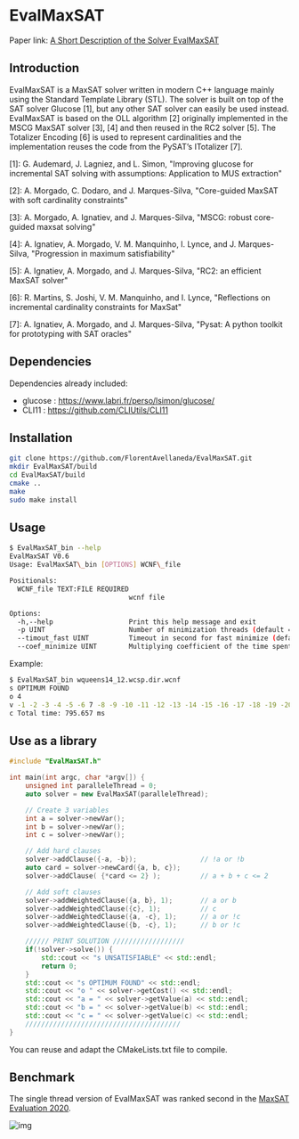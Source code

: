 

# EvalMaxSAT

Paper link: [A Short Description of the Solver EvalMaxSAT](https://www.researchgate.net/profile/Florent_Avellaneda/publication/342787881_A_short_description_of_the_solver_EvalMaxSAT/links/5f0629e9458515505094f5ae/A-short-description-of-the-solver-EvalMaxSAT.pdf)

## Introduction

EvalMaxSAT is a MaxSAT solver written in modern C++ language mainly using the Standard Template Library (STL).
The solver is built on top of the SAT solver Glucose [1], but any other SAT solver can easily be used instead.
EvalMaxSAT is based on the OLL algorithm [2] originally implemented in the MSCG MaxSAT solver [3], [4] and then reused in the RC2 solver [5].
The Totalizer Encoding [6] is used to represent cardinalities and the implementation reuses the code from the PySAT’s ITotalizer [7].

[1]: G. Audemard, J. Lagniez, and L. Simon, "Improving glucose for incremental SAT solving with assumptions: Application to MUS extraction"

[2]: A. Morgado, C. Dodaro, and J. Marques-Silva, "Core-guided MaxSAT with soft cardinality constraints"

[3]: A. Morgado, A. Ignatiev, and J. Marques-Silva, "MSCG: robust core-guided maxsat solving"

[4]: A. Ignatiev, A. Morgado, V. M. Manquinho, I. Lynce, and J. Marques-Silva, "Progression in maximum satisfiability"

[5]: A. Ignatiev, A. Morgado, and J. Marques-Silva, "RC2: an efficient MaxSAT solver"

[6]: R. Martins, S. Joshi, V. M. Manquinho, and I. Lynce, "Reflections on incremental cardinality constraints for MaxSat"

[7]: A. Ignatiev, A. Morgado, and J. Marques-Silva, "Pysat: A python toolkit for prototyping with SAT oracles"

## Dependencies

Dependencies already included:
- glucose : https://www.labri.fr/perso/lsimon/glucose/
- CLI11 : https://github.com/CLIUtils/CLI11

## Installation

```bash
git clone https://github.com/FlorentAvellaneda/EvalMaxSAT.git
mkdir EvalMaxSAT/build
cd EvalMaxSAT/build
cmake ..
make
sudo make install
```

## Usage

```bash
$ EvalMaxSAT_bin --help
EvalMaxSAT V0.6
Usage: EvalMaxSAT\_bin [OPTIONS] WCNF\_file

Positionals:
  WCNF_file TEXT:FILE REQUIRED
                              wcnf file

Options:
  -h,--help                   Print this help message and exit
  -p UINT                     Number of minimization threads (default = 0)
  --timout_fast UINT          Timeout in second for fast minimize (default = 60)
  --coef_minimize UINT        Multiplying coefficient of the time spent to minimize cores (default = 2)
```

Example:

```bash
$ EvalMaxSAT_bin wqueens14_12.wcsp.dir.wcnf
s OPTIMUM FOUND
o 4
v -1 -2 -3 -4 -5 -6 7 -8 -9 -10 -11 -12 -13 -14 -15 -16 -17 -18 -19 -20 -21 -22 -23 -24 25 -26 -27 -28 -29 -30 -31 -32 -33 -34 -35 36 -37 -38 -39 -40 -41 -42 -43 -44 45 -46 -47 -48 -49 -50 -51 -52 -53 -54 -55 -56 -57 -58 -59 -60 -61 -62 -63 -64 65 -66 -67 -68 -69 -70 -71 -72 -73 -74 -75 -76 -77 -78 -79 -80 -81 -82 83 -84 -85 -86 -87 -88 89 -90 -91 -92 -93 -94 -95 -96 -97 -98 99 -100 -101 -102 -103 -104 -105 -106 -107 -108 -109 -110 -111 -112 -113 -114 -115 -116 -117 118 -119 -120 -121 -122 -123 -124 -125 -126 -127 -128 -129 -130 -131 -132 -133 -134 -135 136 -137 -138 -139 -140 -141 -142 -143 -144 -145 -146 -147 -148 -149 -150 -151 152 -153 -154 -155 -156 -157 -158 -159 -160 -161 -162 -163 -164 -165 -166 -167 168 -169 -170 -171 172 -173 -174 -175 -176 -177 -178 -179 -180 -181 -182 -183 184 -185 -186 -187 -188 -189 -190 -191 -192 -193 -194 -195 -196
c Total time: 795.657 ms

```

## Use as a library

```c++
#include "EvalMaxSAT.h"

int main(int argc, char *argv[]) {
    unsigned int paralleleThread = 0;
    auto solver = new EvalMaxSAT(paralleleThread);

    // Create 3 variables
    int a = solver->newVar();
    int b = solver->newVar();
    int c = solver->newVar();

    // Add hard clauses
    solver->addClause({-a, -b});                // !a or !b
    auto card = solver->newCard({a, b, c});
    solver->addClause( {*card <= 2} );          // a + b + c <= 2

    // Add soft clauses
    solver->addWeightedClause({a, b}, 1);       // a or b
    solver->addWeightedClause({c}, 1);          // c
    solver->addWeightedClause({a, -c}, 1);      // a or !c
    solver->addWeightedClause({b, -c}, 1);      // b or !c

    ////// PRINT SOLUTION //////////////////
    if(!solver->solve()) {
        std::cout << "s UNSATISFIABLE" << std::endl;
        return 0;
    }
    std::cout << "s OPTIMUM FOUND" << std::endl;
    std::cout << "o " << solver->getCost() << std::endl;
    std::cout << "a = " << solver->getValue(a) << std::endl;
    std::cout << "b = " << solver->getValue(b) << std::endl;
    std::cout << "c = " << solver->getValue(c) << std::endl;
    ///////////////////////////////////////
}
```

You can reuse and adapt the CMakeLists.txt file to compile.

## Benchmark
The single thread version of EvalMaxSAT was ranked second in the [MaxSAT Evaluation 2020](https://maxsat-evaluations.github.io/2020/).

![img](http://florent.avellaneda.free.fr/maxsat2020.jpg)



